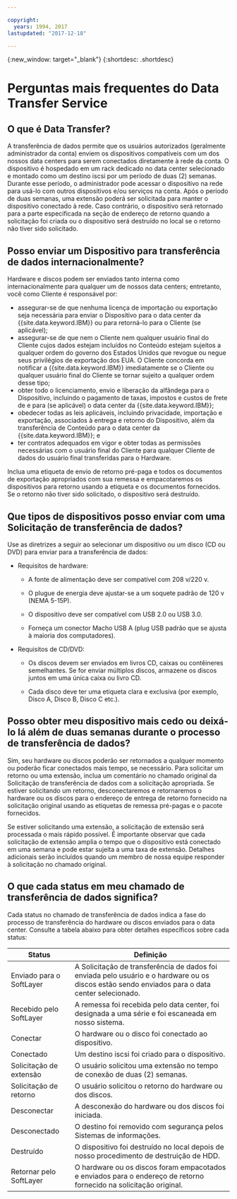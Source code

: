 ```yaml
---

copyright:
  years: 1994, 2017
lastupdated: "2017-12-18"

---
```

{:new_window: target="_blank"}
{:shortdesc: .shortdesc}

# Perguntas mais frequentes do Data Transfer Service

## O que é Data Transfer?

A transferência de dados permite que os usuários autorizados (geralmente administrador da conta) enviem os dispositivos compatíveis com um dos nossos data centers para serem conectados diretamente à rede da conta. O dispositivo é hospedado em um rack dedicado no data center selecionado e montado como um destino iscsi por um período de duas (2) semanas. Durante esse período, o administrador pode acessar o dispositivo na rede para usá-lo com outros dispositivos e/ou serviços na conta. Após o período de duas semanas, uma extensão poderá ser solicitada para manter o dispositivo conectado à rede. Caso contrário, o dispositivo será retornado para a parte especificada na seção de endereço de retorno quando a solicitação foi criada ou o dispositivo será destruído no local se o retorno não tiver sido solicitado.


## Posso enviar um Dispositivo para transferência de dados internacionalmente?

Hardware e discos podem ser enviados tanto interna como internacionalmente para qualquer um de nossos data centers; entretanto, você como Cliente é responsável por:

- assegurar-se de que nenhuma licença de importação ou exportação seja necessária para enviar o Dispositivo para o data center da {{site.data.keyword.IBM}} ou para retorná-lo para o Cliente (se aplicável);
- assegurar-se de que nem o Cliente nem qualquer usuário final do Cliente cujos dados estejam incluídos no Conteúdo estejam sujeitos a qualquer ordem do governo dos Estados Unidos que revogue ou negue seus privilégios de exportação dos EUA. O Cliente concorda em notificar a {{site.data.keyword.IBM}} imediatamente se o Cliente ou qualquer usuário final do Cliente se tornar sujeito a qualquer ordem desse tipo;
- obter todo o licenciamento, envio e liberação da alfândega para o Dispositivo, incluindo o pagamento de taxas, impostos e custos de frete de e para (se aplicável) o data center da {{site.data.keyword.IBM}};
- obedecer todas as leis aplicáveis, incluindo privacidade, importação e exportação, associados à entrega e retorno do Dispositivo, além da transferência de Conteúdo para o data center da {{site.data.keyword.IBM}}; e
- ter contratos adequados em vigor e obter todas as permissões necessárias com o usuário final do Cliente para qualquer Cliente de dados do usuário final transferidas para o Hardware.

Inclua uma etiqueta de envio de retorno pré-paga e todos os documentos de exportação apropriados com sua remessa e empacotaremos os dispositivos para retorno usando a etiqueta e os documentos fornecidos. Se o retorno não tiver sido solicitado, o dispositivo será destruído.


## Que tipos de dispositivos posso enviar com uma Solicitação de transferência de dados?
Use as diretrizes a seguir ao selecionar um dispositivo ou um disco (CD ou DVD) para enviar para a transferência de dados:

- Requisitos de hardware:
   - A fonte de alimentação deve ser compatível com 208 v/220 v.

   - O plugue de energia deve ajustar-se a um soquete padrão de 120 v (NEMA 5-15P).

   - O dispositivo deve ser compatível com USB 2.0 ou USB 3.0.

   - Forneça um conector Macho USB A (plug USB padrão que se ajusta à maioria dos computadores).
 
- Requisitos de CD/DVD:

   - Os discos devem ser enviados em livros CD, caixas ou contêineres semelhantes. Se for enviar múltiplos discos, armazene os discos juntos em uma única caixa ou livro CD.

   - Cada disco deve ter uma etiqueta clara e exclusiva (por exemplo, Disco A, Disco B, Disco C etc.).
   
## Posso obter meu dispositivo mais cedo ou deixá-lo lá além de duas semanas durante o processo de transferência de dados? 

Sim, seu hardware ou discos poderão ser retornados a qualquer momento ou poderão ficar conectados mais tempo, se necessário. Para solicitar um retorno ou uma extensão, inclua um comentário no chamado original da Solicitação de transferência de dados com a solicitação apropriada. Se estiver solicitando um retorno, desconectaremos e retornaremos o hardware ou os discos para o endereço de entrega de retorno fornecido na solicitação original usando as etiquetas de remessa pré-pagas e o pacote fornecidos. 

Se estiver solicitando uma extensão, a solicitação de extensão será processada o mais rápido possível. É importante observar que cada solicitação de extensão amplia o tempo que o dispositivo está conectado em uma semana e pode estar sujeita a uma taxa de extensão. Detalhes adicionais serão incluídos quando um membro de nossa equipe responder à solicitação no chamado original.
   
## O que cada status em meu chamado de transferência de dados significa?

Cada status no chamado de transferência de dados indica a fase do processo de transferência do hardware ou discos enviados para o data center. Consulte a tabela abaixo para obter detalhes específicos sobre cada status:

|Status 	| Definição |
|---------| -----------|
|Enviado para o SoftLayer |A Solicitação de transferência de dados foi enviada pelo usuário e o hardware ou os discos estão sendo enviados para o data center selecionado.|
|Recebido pelo SoftLayer |	A remessa foi recebida pelo data center, foi designada a uma série e foi escaneada em nosso sistema.|
|Conectar |	O hardware ou o disco foi conectado ao dispositivo.|
|Conectado |	Um destino iscsi foi criado para o dispositivo.|
|Solicitação de extensão |	O usuário solicitou uma extensão no tempo de conexão de duas (2) semanas.|
|Solicitação de retorno | O usuário solicitou o retorno do hardware ou dos discos.|
|Desconectar |	A desconexão do hardware ou dos discos foi iniciada.|
|Desconectado |	O destino foi removido com segurança pelos Sistemas de informações.|
|Destruído | O dispositivo foi destruído no local depois de nosso procedimento de destruição de HDD.|
|Retornar pelo SoftLayer |	O hardware ou os discos foram empacotados e enviados para o endereço de retorno fornecido na solicitação original.|
